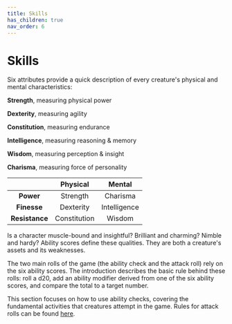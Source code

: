 ```yaml
---
title: Skills
has_children: true
nav_order: 6
---
```


# Skills
Six attributes provide a quick description of every creature's physical and mental characteristics:

**Strength**, measuring physical power

**Dexterity**, measuring agility

**Constitution**, measuring endurance

**Intelligence**, measuring reasoning & memory

**Wisdom**, measuring perception & insight

**Charisma**, measuring force of personality

|   | Physical | Mental |
|:-:|:--------:|:------:|
| **Power** | Strength | Charisma |
| **Finesse** | Dexterity | Intelligence |
| **Resistance** | Constitution | Wisdom |

Is a character muscle-bound and insightful? Brilliant and charming? Nimble and hardy? Ability scores define these qualities. They are both a creature's assets and its weaknesses.

The two main rolls of the game (the ability check and the attack roll) rely on the six ability scores. The introduction describes the basic rule behind these rolls: roll a d20, add an ability modifier derived from one of the six ability scores, and compare the total to a target number.

This section focuses on how to use ability checks, covering the fundamental activities that creatures attempt in the game. Rules for attack rolls can be found [here](https://stormchaserroleplaying.com/stormchaserRPG/Combat/MakinganAttack/AttackRolls/).
